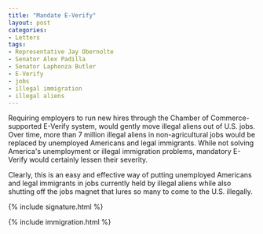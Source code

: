 ```yaml
---
title: "Mandate E-Verify"
layout: post
categories:
- Letters
tags:
- Representative Jay Obernolte
- Senator Alex Padilla
- Senator Laphonza Butler
- E-Verify
- jobs
- illegal immigration
- illegal aliens
---
```


Requiring employers to run new hires through the Chamber of Commerce-supported E-Verify system, would gently move illegal aliens out of U.S. jobs. Over time, more than 7 million illegal aliens in non-agricultural jobs would be replaced by unemployed Americans and legal immigrants. While not solving America's unemployment or illegal immigration problems, mandatory E-Verify would certainly lessen their severity.

Clearly, this is an easy and effective way of putting unemployed Americans and legal immigrants in jobs currently held by illegal aliens while also shutting off the jobs magnet that lures so many to come to the U.S. illegally.

{% include signature.html %}

{% include immigration.html %}

